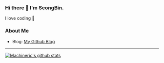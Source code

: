 ### Hi there 👋 I'm SeongBin.
I love coding 💓

### About Me
- Blog: [My Github Blog](https://navi0716.github.io/profile/)

---
[![Machineric's github stats](https://github-readme-stats.vercel.app/api?username=Machineric)](https://github.com/NAVI0716/github-readme-stats)
